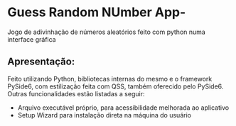 # Guess Random NUmber App-
Jogo de adivinhação de números aleatórios feito com python numa interface gráfica

## Apresentação:

Feito utilizando Python, bibliotecas internas do mesmo e o framework PySide6, com estilização feita com QSS, também oferecido pelo PySide6. Outras funcionalidades estão listadas a seguir:

* Arquivo executável próprio, para acessibilidade melhorada ao aplicativo
* Setup Wizard para instalação direta na máquina do usuário